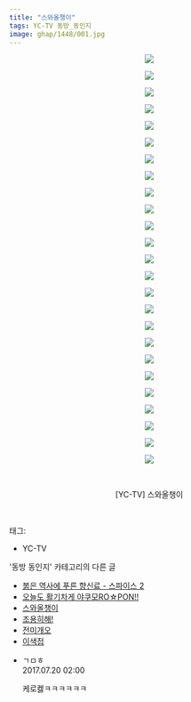 ```yaml
---
title: "스와올챙이"
tags: YC-TV 동방_동인지
image: ghap/1448/001.jpg
---
```

<div class="article">
<p style="text-align: center; clear: none; float: none;"><img src="{{ site.nasurl }}/ghap/1448/001.jpg"/></p>
<p style="text-align: center; clear: none; float: none;"><img src="{{ site.nasurl }}/ghap/1448/002.jpg"/></p>
<p style="text-align: center; clear: none; float: none;"><img src="{{ site.nasurl }}/ghap/1448/003.jpg"/></p>
<p style="text-align: center; clear: none; float: none;"><img src="{{ site.nasurl }}/ghap/1448/004.jpg"/></p>
<p style="text-align: center; clear: none; float: none;"><img src="{{ site.nasurl }}/ghap/1448/005.jpg"/></p>
<p style="text-align: center; clear: none; float: none;"><img src="{{ site.nasurl }}/ghap/1448/006.jpg"/></p>
<p style="text-align: center; clear: none; float: none;"><img src="{{ site.nasurl }}/ghap/1448/007.jpg"/></p>
<p style="text-align: center; clear: none; float: none;"><img src="{{ site.nasurl }}/ghap/1448/008.jpg"/></p>
<p style="text-align: center; clear: none; float: none;"><img src="{{ site.nasurl }}/ghap/1448/009.jpg"/></p>
<p style="text-align: center; clear: none; float: none;"><img src="{{ site.nasurl }}/ghap/1448/010.jpg"/></p>
<p style="text-align: center; clear: none; float: none;"><img src="{{ site.nasurl }}/ghap/1448/011.jpg"/></p>
<p style="text-align: center; clear: none; float: none;"><img src="{{ site.nasurl }}/ghap/1448/012.jpg"/></p>
<p style="text-align: center; clear: none; float: none;"><img src="{{ site.nasurl }}/ghap/1448/013.jpg"/></p>
<p style="text-align: center; clear: none; float: none;"><img src="{{ site.nasurl }}/ghap/1448/014.jpg"/></p>
<p style="text-align: center; clear: none; float: none;"><img src="{{ site.nasurl }}/ghap/1448/015.jpg"/></p>
<p style="text-align: center; clear: none; float: none;"><img src="{{ site.nasurl }}/ghap/1448/016.jpg"/></p>
<p style="text-align: center; clear: none; float: none;"><img src="{{ site.nasurl }}/ghap/1448/017.jpg"/></p>
<p style="text-align: center; clear: none; float: none;"><img src="{{ site.nasurl }}/ghap/1448/018.jpg"/></p>
<p style="text-align: center; clear: none; float: none;"><img src="{{ site.nasurl }}/ghap/1448/019.jpg"/></p>
<p style="text-align: center; clear: none; float: none;"><img src="{{ site.nasurl }}/ghap/1448/020.jpg"/></p>
<p style="text-align: center; clear: none; float: none;"><img src="{{ site.nasurl }}/ghap/1448/021.jpg"/></p>
<p style="text-align: center; clear: none; float: none;"><img src="{{ site.nasurl }}/ghap/1448/022.jpg"/></p>
<p style="text-align: center; clear: none; float: none;"><img src="{{ site.nasurl }}/ghap/1448/023.jpg"/></p>
<p style="text-align: center; clear: none; float: none;"><img src="{{ site.nasurl }}/ghap/1448/024.jpg"/></p>
<p style="text-align: center; clear: none; float: none;"><img src="{{ site.nasurl }}/ghap/1448/025.jpg"/></p>
<p style="text-align: center; clear: none; float: none;"><br/></p>
<p style="text-align: center; clear: none; float: none;">[YC-TV] 스와올챙이</p>
<p><br/></p>
</div><div class="tagTrail">
<p>태그: </p>
<ul>
<li>YC-TV</li>
</ul>
</div><div class="another">
<p>'동방 동인지' 카테고리의 다른 글</p>
<ul>
<li><a href="/2016-08-09-ghap_1450">붉은 역사에 푸른 향신료 - 스파이스 2</a></li>
<li><a href="/2016-08-09-ghap_1449">오늘도 활기차게 야쿠모RO☆PON!!</a></li>
<li><a href="/2016-08-09-ghap_1448">스와올챙이</a></li>
<li><a href="/2016-08-09-ghap_1446">조용히해!</a></li>
<li><a href="/2016-08-09-ghap_1445">전미개오</a></li>
<li><a href="/2016-08-09-ghap_1444">이색접</a></li>
</ul>
</div><div class="cb_module cb_fluid">
<div class="cb_wrt cb_profile">
<div class="comment">
<ul>
<li class="cb_thumb_off" id="comment15039925">
<div class="cb_comment_area">
<div class="cb_info_area">
<div class="cb_section">
<span class="cb_nick_name">ㄱㅁㅎ</span>
</div>
<div class="cb_section">
<span class="cb_date">2017.07.20 02:00 </span>
</div>
</div>
<div class="cb_dsc_comment">
<p class="cb_dsc">
											케로켏ㅋㅋㅋㅋㅋㅋ
										</p>
</div>
</div></li>
</ul>
</div>
</div><!-- commentList close -->
</div>